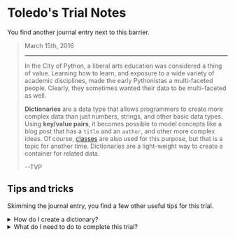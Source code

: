 # Toledo's Trial Notes

You find another journal entry next to this barrier.

<blockquote>
March 15th, 2016

<hr/>

<p>
In the City of Python, a liberal arts education was considered a thing of value. Learning how to learn, and exposure to a wide variety of academic disciplines, made the early Pythonistas a multi-faceted people. Clearly, they sometimes wanted their data to be multi-faceted as well.
</p>

<p>
<b>Dictionaries</b> are a data type that allows programmers to create more complex data than just numbers, strings, and other basic data types. Using <b>key/value pairs</b>, it becomes possible to model concepts like a blog post that has a <code>title</code> and an <code>author</code>, and other more complex ideas. Of course, <a href="https://docs.python.org/3/tutorial/classes.html">classes</a> are also used for this purpose, but that is a topic for another time. Dictionaries are a light-weight way to create a container for related data.
</p>

<p>
--TVP
</p>
</blockquote>

## Tips and tricks

Skimming the journal entry, you find a few other useful tips for this trial.

<details>
<summary>How do I create a dictionary?</summary>

[Dictionaries](https://docs.python.org/3/tutorial/datastructures.html#dictionaries) are one of many tools in Python that allow us to describe more complex data. The code below creates a dictionary that describes the properties of a dog:

```python
dog = {
    'name' : 'Koto',
    'age' : 4,
    'color' : 'white',
    'fluffy' : True }

print(f"My dog's name is {dog['name']}")
```

When you run this code, you would create a new dictionary and assign it to a variable called `dog`. In the print statement, you access one of the __values__ stored in the dictionary by its __key__. The key `name` in the `dog` dictionary has a value of `Koto`.

</details>

<details>
<summary>What do I need to do to complete this trial?</summary>

Create a file called `dictionaries.py` in your code folder located here: 

```bash
<%= env.TQ_PYTHON_CODE_PATH.value %>
```

In that file, you'll need to __declare a variable__ named `super_hero` that contains a dictionary with these properties:

| Key | Value | Value Type |
| --- | ----- | ---- |
| name | `Miles Morales` | string |
| hero_name | `Spider-Man` | string |
| power_level | `9999` | integer |

Once your code in `dictionaries.py` is working as prescribed, click the *HACK* button to submit your work!

</details>
